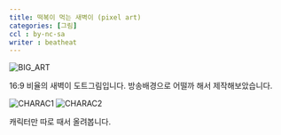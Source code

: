 ```yaml
---
title: 떡복이 먹는 새벽이 (pixel art)
categories: [그림]
ccl : by-nc-sa
writer : beatheat
---
```


![BIG_ART](https://cdn.discordapp.com/attachments/987651683687481394/1001421196224639016/oh_dawn_anix4.gif)

16:9 비율의 새벽이 도트그림입니다. 방송배경으로 어떨까 해서 제작해보았습니다.

![CHARAC1](https://cdn.discordapp.com/attachments/987651683687481394/1001421195557736478/discord.gif)
![CHARAC2](https://cdn.discordapp.com/attachments/987651683687481394/1001421195842961418/discord2.gif)  

캐릭터만 따로 때서 올려봅니다.